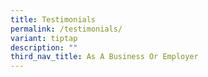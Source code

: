 ```yaml
---
title: Testimonials
permalink: /testimonials/
variant: tiptap
description: ""
third_nav_title: As A Business Or Employer
---
```


